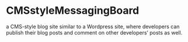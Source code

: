 # CMSstyleMessagingBoard
a CMS-style blog site similar to a Wordpress site, where developers can publish their blog posts and comment on other developers’ posts as well.
